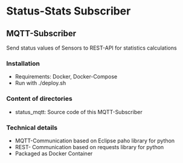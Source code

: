 # Status-Stats Subscriber

## MQTT-Subscriber

Send status values of Sensors to REST-API for statistics calculations

### Installation

- Requirements: Docker, Docker-Compose
- Run with ./deploy.sh

### Content of directories

- status_mqtt: Source code of this MQTT-Subscriber

### Technical details

- MQTT-Communication based on Eclipse paho library for python
- REST- Communication based on requests library for python  
- Packaged as Docker Container  
